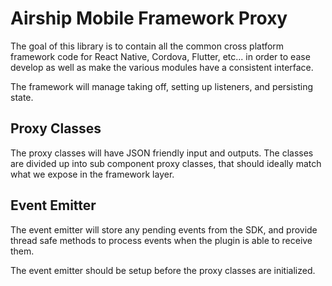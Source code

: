 # Airship Mobile Framework Proxy

The goal of this library is to contain all the common cross platform framework code for React Native, Cordova, Flutter, etc... in order to ease develop as well as make the various modules have a consistent interface.


The framework will manage taking off, setting up listeners, and persisting state.

## Proxy Classes

The proxy classes will have JSON friendly input and outputs. The classes are divided up into sub component proxy classes, that should ideally match what we expose in the framework layer.

## Event Emitter

The event emitter will store any pending events from the SDK, and provide thread safe methods to process events when the plugin is able to receive them.

The event emitter should be setup before the proxy classes are initialized. 


